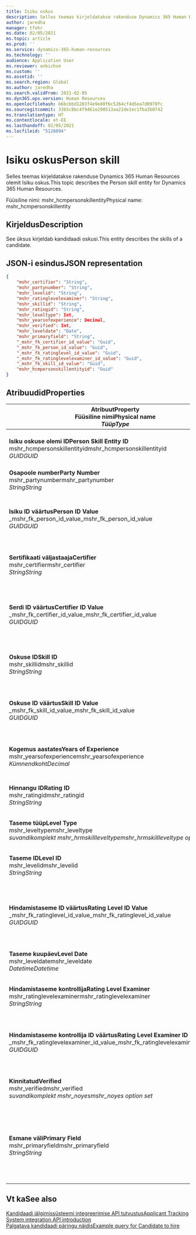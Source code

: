 ```yaml
---
title: Isiku oskus
description: Selles teemas kirjeldatakse rakenduse Dynamics 365 Human Resources olemit Isiku oskus.
author: jaredha
manager: tfehr
ms.date: 02/05/2021
ms.topic: article
ms.prod: ''
ms.service: dynamics-365-human-resources
ms.technology: ''
audience: Application User
ms.reviewer: anbichse
ms.custom: ''
ms.assetid: ''
ms.search.region: Global
ms.author: jaredha
ms.search.validFrom: 2021-02-05
ms.dyn365.ops.version: Human Resources
ms.openlocfilehash: b6bcbbd1203f4e9e80f6c5264cf4d5ea7d0970fc
ms.sourcegitcommit: 33b5c8bc4f9461e290513aa22de1ec1fba3b0742
ms.translationtype: HT
ms.contentlocale: et-EE
ms.lasthandoff: 02/05/2021
ms.locfileid: "5126094"
---
```

# <a name="person-skill"></a><span data-ttu-id="cff2a-103">Isiku oskus</span><span class="sxs-lookup"><span data-stu-id="cff2a-103">Person skill</span></span>

<span data-ttu-id="cff2a-104">Selles teemas kirjeldatakse rakenduse Dynamics 365 Human Resources olemit Isiku oskus.</span><span class="sxs-lookup"><span data-stu-id="cff2a-104">This topic describes the Person skill entity for Dynamics 365 Human Resources.</span></span>

<span data-ttu-id="cff2a-105">Füüsiline nimi: mshr_hcmpersonskillentity</span><span class="sxs-lookup"><span data-stu-id="cff2a-105">Physical name: mshr_hcmpersonskillentity</span></span>

## <a name="description"></a><span data-ttu-id="cff2a-106">Kirjeldus</span><span class="sxs-lookup"><span data-stu-id="cff2a-106">Description</span></span>

<span data-ttu-id="cff2a-107">See üksus kirjeldab kandidaadi oskusi.</span><span class="sxs-lookup"><span data-stu-id="cff2a-107">This entity describes the skills of a candidate.</span></span>

## <a name="json-representation"></a><span data-ttu-id="cff2a-108">JSON-i esindus</span><span class="sxs-lookup"><span data-stu-id="cff2a-108">JSON representation</span></span>

```json
{
    "mshr_certifier": "String",
    "mshr_partynumber": "String",
    "mshr_levelid": "String",
    "mshr_ratinglevelexaminer": "String",
    "mshr_skillid": "String",
    "mshr_ratingid": "String",
    "mshr_leveltype": Int,
    "mshr_yearsofexperience": Decimal,
    "mshr_verified": Int,
    "mshr_leveldate": "Date",
    "mshr_primaryfield": "String",
    "_mshr_fk_certifier_id_value": "Guid",
    "_mshr_fk_person_id_value": "Guid",
    "_mshr_fk_ratinglevel_id_value": "Guid",
    "_mshr_fk_ratinglevelexaminer_id_value": "Guid",
    "_mshr_fk_skill_id_value": "Guid",
    "mshr_hcmpersonskillentityid": "Guid"
}
```

## <a name="properties"></a><span data-ttu-id="cff2a-109">Atribuudid</span><span class="sxs-lookup"><span data-stu-id="cff2a-109">Properties</span></span>

| <span data-ttu-id="cff2a-110">Atribuut</span><span class="sxs-lookup"><span data-stu-id="cff2a-110">Property</span></span><br><span data-ttu-id="cff2a-111">**Füüsiline nimi**</span><span class="sxs-lookup"><span data-stu-id="cff2a-111">**Physical name**</span></span><br><span data-ttu-id="cff2a-112">**_Tüüp_**</span><span class="sxs-lookup"><span data-stu-id="cff2a-112">**_Type_**</span></span> | <span data-ttu-id="cff2a-113">Kasuta</span><span class="sxs-lookup"><span data-stu-id="cff2a-113">Use</span></span> | <span data-ttu-id="cff2a-114">Kirjeldus</span><span class="sxs-lookup"><span data-stu-id="cff2a-114">Description</span></span> |
| --- | --- | --- |
| <span data-ttu-id="cff2a-115">**Isiku oskuse olemi ID**</span><span class="sxs-lookup"><span data-stu-id="cff2a-115">**Person Skill Entity ID**</span></span><br><span data-ttu-id="cff2a-116">mshr_hcmpersonskillentityid</span><span class="sxs-lookup"><span data-stu-id="cff2a-116">mshr_hcmpersonskillentityid</span></span><br><span data-ttu-id="cff2a-117">*GUID*</span><span class="sxs-lookup"><span data-stu-id="cff2a-117">*GUID*</span></span> | <span data-ttu-id="cff2a-118">Kirjutuskaitstud</span><span class="sxs-lookup"><span data-stu-id="cff2a-118">Read-only</span></span><br><span data-ttu-id="cff2a-119">Nõutav</span><span class="sxs-lookup"><span data-stu-id="cff2a-119">Required</span></span> | <span data-ttu-id="cff2a-120">Olemi kirje süsteemi loodud kordumatu identifikaator.</span><span class="sxs-lookup"><span data-stu-id="cff2a-120">System-generated unique identifier for the entity record.</span></span> |
| <span data-ttu-id="cff2a-121">**Osapoole number**</span><span class="sxs-lookup"><span data-stu-id="cff2a-121">**Party Number**</span></span><br><span data-ttu-id="cff2a-122">mshr_partynumber</span><span class="sxs-lookup"><span data-stu-id="cff2a-122">mshr_partynumber</span></span><br><span data-ttu-id="cff2a-123">*String*</span><span class="sxs-lookup"><span data-stu-id="cff2a-123">*String*</span></span> | <span data-ttu-id="cff2a-124">Loe/kirjuta</span><span class="sxs-lookup"><span data-stu-id="cff2a-124">Read/write</span></span><br><span data-ttu-id="cff2a-125">Nõutav</span><span class="sxs-lookup"><span data-stu-id="cff2a-125">Required</span></span> |   <span data-ttu-id="cff2a-126">Seotud osapoole (isiku) ID.</span><span class="sxs-lookup"><span data-stu-id="cff2a-126">The ID of the associated party (person) record.</span></span> |
| <span data-ttu-id="cff2a-127">**Isiku ID väärtus**</span><span class="sxs-lookup"><span data-stu-id="cff2a-127">**Person ID Value**</span></span><br><span data-ttu-id="cff2a-128">_mshr_fk_person_id_value</span><span class="sxs-lookup"><span data-stu-id="cff2a-128">_mshr_fk_person_id_value</span></span><br><span data-ttu-id="cff2a-129">*GUID*</span><span class="sxs-lookup"><span data-stu-id="cff2a-129">*GUID*</span></span> | <span data-ttu-id="cff2a-130">Kirjutuskaitstud</span><span class="sxs-lookup"><span data-stu-id="cff2a-130">Read-only</span></span><br><span data-ttu-id="cff2a-131">Nõutav</span><span class="sxs-lookup"><span data-stu-id="cff2a-131">Required</span></span><br><span data-ttu-id="cff2a-132">Võõrvõti: mshr_dirpersonentityid olemile mshr_dirpersonentity</span><span class="sxs-lookup"><span data-stu-id="cff2a-132">Foreign key: mshr_dirpersonentityid of mshr_dirpersonentity</span></span> | <span data-ttu-id="cff2a-133">Süsteemi loodud osapoole (isiku) olemi kirje kordumatu identifikaator.</span><span class="sxs-lookup"><span data-stu-id="cff2a-133">The system-generated identifier of the party (person) entity record.</span></span> |
| <span data-ttu-id="cff2a-134">**Sertifikaati väljastaaja**</span><span class="sxs-lookup"><span data-stu-id="cff2a-134">**Certifier**</span></span><br><span data-ttu-id="cff2a-135">mshr_certifier</span><span class="sxs-lookup"><span data-stu-id="cff2a-135">mshr_certifier</span></span><br><span data-ttu-id="cff2a-136">*String*</span><span class="sxs-lookup"><span data-stu-id="cff2a-136">*String*</span></span> | <span data-ttu-id="cff2a-137">Loe/kirjuta</span><span class="sxs-lookup"><span data-stu-id="cff2a-137">Read/write</span></span><br><span data-ttu-id="cff2a-138">Valikuline</span><span class="sxs-lookup"><span data-stu-id="cff2a-138">Optional</span></span> | <span data-ttu-id="cff2a-139">Oskuse kinnitanud töötaja personalinumber.</span><span class="sxs-lookup"><span data-stu-id="cff2a-139">The personnel number of the worker who certified this skill.</span></span> |
| <span data-ttu-id="cff2a-140">**Serdi ID väärtus**</span><span class="sxs-lookup"><span data-stu-id="cff2a-140">**Certifier ID Value**</span></span><br><span data-ttu-id="cff2a-141">_mshr_fk_certifier_id_value</span><span class="sxs-lookup"><span data-stu-id="cff2a-141">_mshr_fk_certifier_id_value</span></span><br><span data-ttu-id="cff2a-142">*GUID*</span><span class="sxs-lookup"><span data-stu-id="cff2a-142">*GUID*</span></span> | <span data-ttu-id="cff2a-143">Kirjutuskaitstud</span><span class="sxs-lookup"><span data-stu-id="cff2a-143">Read-only</span></span><br><span data-ttu-id="cff2a-144">Valikuline</span><span class="sxs-lookup"><span data-stu-id="cff2a-144">Optional</span></span><br><span data-ttu-id="cff2a-145">Võõrvõti: mshr_hcmworkerentityid olemist mshr_hcmworkerentity</span><span class="sxs-lookup"><span data-stu-id="cff2a-145">Foreign key: mshr_hcmworkerentityid of mshr_hcmworkerentity</span></span> | <span data-ttu-id="cff2a-146">Süsteemi loodud oskuse kinnitanud töötaja kirje kordumatu identifikaator.</span><span class="sxs-lookup"><span data-stu-id="cff2a-146">System-generated unique identifier of the worker record for the worker who certified the skill.</span></span> |
| <span data-ttu-id="cff2a-147">**Oskuse ID**</span><span class="sxs-lookup"><span data-stu-id="cff2a-147">**Skill ID**</span></span><br><span data-ttu-id="cff2a-148">mshr_skillid</span><span class="sxs-lookup"><span data-stu-id="cff2a-148">mshr_skillid</span></span><br><span data-ttu-id="cff2a-149">*String*</span><span class="sxs-lookup"><span data-stu-id="cff2a-149">*String*</span></span> | <span data-ttu-id="cff2a-150">Loe/kirjuta</span><span class="sxs-lookup"><span data-stu-id="cff2a-150">Read/write</span></span><br><span data-ttu-id="cff2a-151">Nõutav</span><span class="sxs-lookup"><span data-stu-id="cff2a-151">Required</span></span> | <span data-ttu-id="cff2a-152">Human Resourcesis määratletud oskuse identifikaator.</span><span class="sxs-lookup"><span data-stu-id="cff2a-152">The identifier of the skill defined in Human Resources.</span></span> |
| <span data-ttu-id="cff2a-153">**Oskuse ID väärtus**</span><span class="sxs-lookup"><span data-stu-id="cff2a-153">**Skill ID Value**</span></span><br><span data-ttu-id="cff2a-154">_mshr_fk_skill_id_value</span><span class="sxs-lookup"><span data-stu-id="cff2a-154">_mshr_fk_skill_id_value</span></span><br><span data-ttu-id="cff2a-155">*GUID*</span><span class="sxs-lookup"><span data-stu-id="cff2a-155">*GUID*</span></span> | <span data-ttu-id="cff2a-156">Kirjutuskaitstud</span><span class="sxs-lookup"><span data-stu-id="cff2a-156">Read-only</span></span><br><span data-ttu-id="cff2a-157">Nõutav</span><span class="sxs-lookup"><span data-stu-id="cff2a-157">Required</span></span><br><span data-ttu-id="cff2a-158">Võõrvõti: mshr_hcmskillentityid olemist mshr_hcmskillentity</span><span class="sxs-lookup"><span data-stu-id="cff2a-158">Foreign key: mshr_hcmskillentityid of mshr_hcmskillentity</span></span> | <span data-ttu-id="cff2a-159">Süsteemi loodud valitud oskuse identifikaator.</span><span class="sxs-lookup"><span data-stu-id="cff2a-159">The system-generated identifier of the selected skill.</span></span> |
| <span data-ttu-id="cff2a-160">**Kogemus aastates**</span><span class="sxs-lookup"><span data-stu-id="cff2a-160">**Years of Experience**</span></span><br><span data-ttu-id="cff2a-161">mshr_yearsofexperience</span><span class="sxs-lookup"><span data-stu-id="cff2a-161">mshr_yearsofexperience</span></span><br><span data-ttu-id="cff2a-162">*Kümnendkoht*</span><span class="sxs-lookup"><span data-stu-id="cff2a-162">*Decimal*</span></span> | <span data-ttu-id="cff2a-163">Loe/kirjuta</span><span class="sxs-lookup"><span data-stu-id="cff2a-163">Read/write</span></span><br><span data-ttu-id="cff2a-164">Valikuline</span><span class="sxs-lookup"><span data-stu-id="cff2a-164">Optional</span></span> | <span data-ttu-id="cff2a-165">Töökogemus aastates, mis kandidaadil selle oskusega on.</span><span class="sxs-lookup"><span data-stu-id="cff2a-165">The years of experience the candidate has in this skill.</span></span> |
| <span data-ttu-id="cff2a-166">**Hinnangu ID**</span><span class="sxs-lookup"><span data-stu-id="cff2a-166">**Rating ID**</span></span><br><span data-ttu-id="cff2a-167">mshr_ratingid</span><span class="sxs-lookup"><span data-stu-id="cff2a-167">mshr_ratingid</span></span><br><span data-ttu-id="cff2a-168">*String*</span><span class="sxs-lookup"><span data-stu-id="cff2a-168">*String*</span></span> | <span data-ttu-id="cff2a-169">Loe/kirjuta</span><span class="sxs-lookup"><span data-stu-id="cff2a-169">Read/write</span></span><br><span data-ttu-id="cff2a-170">Nõutav</span><span class="sxs-lookup"><span data-stu-id="cff2a-170">Required</span></span> | <span data-ttu-id="cff2a-171">Hindamisskaala tüüp.</span><span class="sxs-lookup"><span data-stu-id="cff2a-171">The rating scale type.</span></span> <span data-ttu-id="cff2a-172">Selle üksuse puhul on väärtus **Oskused**.</span><span class="sxs-lookup"><span data-stu-id="cff2a-172">For this entity, the value is **Skills**.</span></span> |
| <span data-ttu-id="cff2a-173">**Taseme tüüp**</span><span class="sxs-lookup"><span data-stu-id="cff2a-173">**Level Type**</span></span><br><span data-ttu-id="cff2a-174">mshr_leveltype</span><span class="sxs-lookup"><span data-stu-id="cff2a-174">mshr_leveltype</span></span><br><span data-ttu-id="cff2a-175">*suvandikomplekt mshr_hrmskillleveltype*</span><span class="sxs-lookup"><span data-stu-id="cff2a-175">*mshr_hrmskillleveltype option set*</span></span> | <span data-ttu-id="cff2a-176">Loe/kirjuta</span><span class="sxs-lookup"><span data-stu-id="cff2a-176">Read/write</span></span><br><span data-ttu-id="cff2a-177">Nõutav</span><span class="sxs-lookup"><span data-stu-id="cff2a-177">Required</span></span> | <span data-ttu-id="cff2a-178">Oskusele määratud taseme kategoriseerimise tüüp.</span><span class="sxs-lookup"><span data-stu-id="cff2a-178">A type categorization for the level assigned to the skill.</span></span> |
| <span data-ttu-id="cff2a-179">**Taseme ID**</span><span class="sxs-lookup"><span data-stu-id="cff2a-179">**Level ID**</span></span><br><span data-ttu-id="cff2a-180">mshr_levelid</span><span class="sxs-lookup"><span data-stu-id="cff2a-180">mshr_levelid</span></span><br><span data-ttu-id="cff2a-181">*String*</span><span class="sxs-lookup"><span data-stu-id="cff2a-181">*String*</span></span> | <span data-ttu-id="cff2a-182">Loe/kirjuta</span><span class="sxs-lookup"><span data-stu-id="cff2a-182">Read/write</span></span><br><span data-ttu-id="cff2a-183">Nõutav</span><span class="sxs-lookup"><span data-stu-id="cff2a-183">Required</span></span> | <span data-ttu-id="cff2a-184">Hindamistaseme ID, mis kandidaadil selle oskuse jaoks on.</span><span class="sxs-lookup"><span data-stu-id="cff2a-184">The ID of the Rating Level the candidate has for this skill.</span></span> |
| <span data-ttu-id="cff2a-185">**Hindamistaseme ID väärtus**</span><span class="sxs-lookup"><span data-stu-id="cff2a-185">**Rating Level ID Value**</span></span><br><span data-ttu-id="cff2a-186">_mshr_fk_ratinglevel_id_value</span><span class="sxs-lookup"><span data-stu-id="cff2a-186">_mshr_fk_ratinglevel_id_value</span></span><br><span data-ttu-id="cff2a-187">*GUID*</span><span class="sxs-lookup"><span data-stu-id="cff2a-187">*GUID*</span></span> | <span data-ttu-id="cff2a-188">Kirjutuskaitstud</span><span class="sxs-lookup"><span data-stu-id="cff2a-188">Read-only</span></span><br><span data-ttu-id="cff2a-189">Nõutav</span><span class="sxs-lookup"><span data-stu-id="cff2a-189">Required</span></span><br><span data-ttu-id="cff2a-190">Võõrvõti: mshr_hcmratinglevelentityid olemist mshr_hcmratinglevelentity</span><span class="sxs-lookup"><span data-stu-id="cff2a-190">Foreign key: mshr_hcmratinglevelentityid of mshr_hcmratinglevelentity</span></span> | <span data-ttu-id="cff2a-191">Tase,e süsteemi loodud kordumatu hindamistaseme identifikaator.</span><span class="sxs-lookup"><span data-stu-id="cff2a-191">The system-generated identifier of the rating level.</span></span> |
| <span data-ttu-id="cff2a-192">**Taseme kuupäev**</span><span class="sxs-lookup"><span data-stu-id="cff2a-192">**Level Date**</span></span><br><span data-ttu-id="cff2a-193">mshr_leveldate</span><span class="sxs-lookup"><span data-stu-id="cff2a-193">mshr_leveldate</span></span><br><span data-ttu-id="cff2a-194">*Datetime*</span><span class="sxs-lookup"><span data-stu-id="cff2a-194">*Datetime*</span></span> | <span data-ttu-id="cff2a-195">Loe/kirjuta</span><span class="sxs-lookup"><span data-stu-id="cff2a-195">Read/write</span></span><br><span data-ttu-id="cff2a-196">Nõutav</span><span class="sxs-lookup"><span data-stu-id="cff2a-196">Required</span></span> | <span data-ttu-id="cff2a-197">Kuupäev, mil kandidaati oskuses hinnati.</span><span class="sxs-lookup"><span data-stu-id="cff2a-197">The date at which the candidate was rated in the skill.</span></span> |
| <span data-ttu-id="cff2a-198">**Hindamistaseme kontrollija**</span><span class="sxs-lookup"><span data-stu-id="cff2a-198">**Rating Level Examiner**</span></span><br><span data-ttu-id="cff2a-199">mshr_ratinglevelexaminer</span><span class="sxs-lookup"><span data-stu-id="cff2a-199">mshr_ratinglevelexaminer</span></span><br><span data-ttu-id="cff2a-200">*String*</span><span class="sxs-lookup"><span data-stu-id="cff2a-200">*String*</span></span> | <span data-ttu-id="cff2a-201">Loe/kirjuta</span><span class="sxs-lookup"><span data-stu-id="cff2a-201">Read/write</span></span><br><span data-ttu-id="cff2a-202">Valikuline</span><span class="sxs-lookup"><span data-stu-id="cff2a-202">Optional</span></span> | <span data-ttu-id="cff2a-203">Kandidaati hinnanud töötaja personalinumber.</span><span class="sxs-lookup"><span data-stu-id="cff2a-203">The personnel number of the worker who rated the candidate.</span></span> |
| <span data-ttu-id="cff2a-204">**Hindamistaseme kontrollija ID väärtus**</span><span class="sxs-lookup"><span data-stu-id="cff2a-204">**Rating Level Examiner ID Value**</span></span><br><span data-ttu-id="cff2a-205">_mshr_fk_ratinglevelexaminer_id_value</span><span class="sxs-lookup"><span data-stu-id="cff2a-205">_mshr_fk_ratinglevelexaminer_id_value</span></span><br><span data-ttu-id="cff2a-206">*GUID*</span><span class="sxs-lookup"><span data-stu-id="cff2a-206">*GUID*</span></span> | <span data-ttu-id="cff2a-207">Kirjutuskaitstud</span><span class="sxs-lookup"><span data-stu-id="cff2a-207">Read-only</span></span><br><span data-ttu-id="cff2a-208">Valikuline</span><span class="sxs-lookup"><span data-stu-id="cff2a-208">Optional</span></span><br><span data-ttu-id="cff2a-209">Võõrvõti: mshr_hcmworkerentityid olemist mshr_hcmworkerentity</span><span class="sxs-lookup"><span data-stu-id="cff2a-209">Foreign key: mshr_hcmworkerentityid of mshr_hcmworkerentity</span></span> | <span data-ttu-id="cff2a-210">Süsteemi loodud selle töötaja identifikaator, kes uuris kandidaadi oskuste taset.</span><span class="sxs-lookup"><span data-stu-id="cff2a-210">The system-generated identifier of the worker who examined the candidate’s skill level.</span></span> |
| <span data-ttu-id="cff2a-211">**Kinnitatud**</span><span class="sxs-lookup"><span data-stu-id="cff2a-211">**Verified**</span></span><br><span data-ttu-id="cff2a-212">mshr_verified</span><span class="sxs-lookup"><span data-stu-id="cff2a-212">mshr_verified</span></span><br><span data-ttu-id="cff2a-213">*suvandikomplekt mshr_noyes*</span><span class="sxs-lookup"><span data-stu-id="cff2a-213">*mshr_noyes option set*</span></span> | <span data-ttu-id="cff2a-214">Loe/kirjuta</span><span class="sxs-lookup"><span data-stu-id="cff2a-214">Read/write</span></span><br><span data-ttu-id="cff2a-215">Nõutav</span><span class="sxs-lookup"><span data-stu-id="cff2a-215">Required</span></span> | <span data-ttu-id="cff2a-216">Näitab, kas hinnanguline oskuste tase on kinnitatud.</span><span class="sxs-lookup"><span data-stu-id="cff2a-216">Indicates whether the assessed skill level has been verified.</span></span> |
| <span data-ttu-id="cff2a-217">**Esmane väli**</span><span class="sxs-lookup"><span data-stu-id="cff2a-217">**Primary Field**</span></span><br><span data-ttu-id="cff2a-218">mshr_primaryfield</span><span class="sxs-lookup"><span data-stu-id="cff2a-218">mshr_primaryfield</span></span><br><span data-ttu-id="cff2a-219">*String*</span><span class="sxs-lookup"><span data-stu-id="cff2a-219">*String*</span></span> | <span data-ttu-id="cff2a-220">Kirjutuskaitstud</span><span class="sxs-lookup"><span data-stu-id="cff2a-220">Read-only</span></span><br><span data-ttu-id="cff2a-221">Nõutav</span><span class="sxs-lookup"><span data-stu-id="cff2a-221">Required</span></span> | <span data-ttu-id="cff2a-222">Väli, mida kasutatakse üksusekirje esmase ID-na.</span><span class="sxs-lookup"><span data-stu-id="cff2a-222">Field to be used as an identifier of the entity record.</span></span> <span data-ttu-id="cff2a-223">Osapoole numbri, taseme tüübi, oskuse ID ja taseme kuupäeva kombinatsioon.</span><span class="sxs-lookup"><span data-stu-id="cff2a-223">Combination of party number, level type, skill ID, and level date.</span></span> |

## <a name="see-also"></a><span data-ttu-id="cff2a-224">Vt ka</span><span class="sxs-lookup"><span data-stu-id="cff2a-224">See also</span></span>

[<span data-ttu-id="cff2a-225">Kandidaadi jälgimissüsteemi integreerimise API tutvustus</span><span class="sxs-lookup"><span data-stu-id="cff2a-225">Applicant Tracking System integration API introduction</span></span>](hr-admin-integration-ats-api-introduction.md)<br>
[<span data-ttu-id="cff2a-226">Palgatava kandidaadi päringu näidis</span><span class="sxs-lookup"><span data-stu-id="cff2a-226">Example query for Candidate to hire</span></span>](hr-admin-integration-ats-api-candidate-to-hire-example-query.md)

